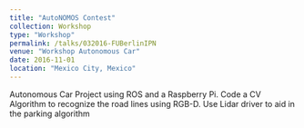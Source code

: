 ```yaml
---
title: "AutoNOMOS Contest"
collection: Workshop
type: "Workshop"
permalink: /talks/032016-FUBerlinIPN
venue: "Workshop Autonomous Car"
date: 2016-11-01
location: "Mexico City, Mexico"
---
```


Autonomous Car Project using ROS and a Raspberry Pi. Code a CV Algorithm to recognize the road lines using RGB-D.
Use Lidar driver to aid in the parking algorithm
